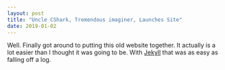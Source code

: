 ```yaml
---
layout: post
title: "Uncle CShark, Tremendous imaginer, Launches Site"
date: 2019-01-02
---
```


Well. Finally got around to putting this old website together. It actually is a lot easier than I thought it was going to be. With [Jekyll](http://jekyllrb.com) that was as easy as falling off a log. 
 

